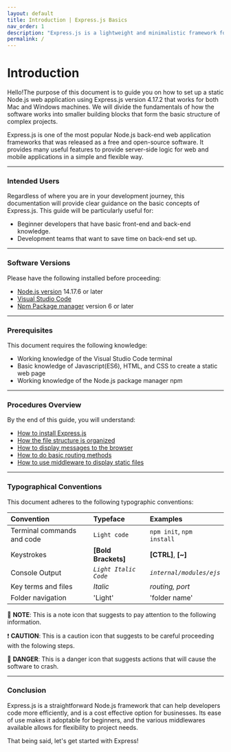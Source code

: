 ```yaml
---
layout: default
title: Introduction | Express.js Basics
nav_order: 1
description: "Express.js is a lightweight and minimalistic framework for Node.js that improves workflow for web and mobile development projects."
permalink: /
---
```


# Introduction
Hello!The purpose of this document is to guide you on how to set up a static Node.js web application using Express.js version 4.17.2 that works for both Mac and Windows machines. We will divide the fundamentals of how the software works into smaller building blocks that form the basic structure of complex projects.

Express.js is one of the most popular Node.js back-end web application frameworks that was released as a free and open-source software. It provides many useful features to provide server-side logic for web and mobile applications in a simple and flexible way.

---

### Intended Users
Regardless of where you are in your development journey, this documentation will provide clear guidance on the basic concepts of Express.js. This guide will be particularly useful for:
- Beginner developers that have basic front-end and back-end knowledge. 
- Development teams that want to save time on back-end set up.

---

### Software Versions
Please have the following installed before proceeding:
- [Node.js version](https://nodejs.org/en/download/) 14.17.6 or later
- [Visual Studio Code](https://code.visualstudio.com/download)
- [Npm Package manager](https://docs.npmjs.com/getting-started) version 6 or later

---

### Prerequisites
This document requires the following knowledge: 
- Working knowledge of the Visual Studio Code terminal
- Basic knowledge of Javascript(ES6), HTML, and CSS to create a static web page
- Working knowledge of the Node.js package manager npm

---

### Procedures Overview
By the end of this guide, you will understand: 
- [How to install Express.js](docs/configuration.md)
- [How the file structure is organized](docs/customization.md)
- [How to display messages to the browser](docs/index-test.md)
- [How to do basic routing methods](docs/navigation-structure.md)
- [How to use middleware to display static files](docs/search.md)

---

### Typographical Conventions
This document adheres to the following typographic conventions:
<div class="code-example" markdown="1">

| Convention   | Typeface          | Examples |
|:-------------|:------------------|:------|
| Terminal commands and code       | `Light code` | `npm init`, `npm install`  |
| Keystrokes               | **[Bold Brackets]**   | **[CTRL]**, **[~]**  |
| Console Output           | *`Light Italic Code`*      | *`internal/modules/ejs`*   |
| Key terms and files                | *Italic* | *routing, port*  |
| Folder navigation                | 'Light' | 'folder name'  |

</div>

💭 **NOTE**: This is a note icon that suggests to pay attention to the following information. 

❗ **CAUTION**: This is a caution icon that suggests to be careful proceeding with the folowing steps.  

🚨 **DANGER**: This is a danger icon that suggests actions that will cause the software to crash. 

---

### Conclusion
Express.js is a straightforward Node.js framework that can help developers code more efficiently, and is a cost effective option for businesses. Its ease of use makes it adoptable for beginners, and the various middlewares available allows for flexibility to project needs. 

That being said, let's get started with Express! 

